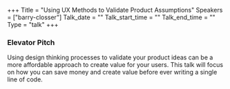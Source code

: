 +++
Title = "Using UX Methods to Validate Product Assumptions"
Speakers = ["barry-closser"]
Talk_date = ""
Talk_start_time = ""
Talk_end_time = ""
Type = "talk"
+++

### Elevator Pitch

Using design thinking processes to validate your product ideas can be a more affordable approach to create value for your users. This talk will focus on how you can save money and create value before ever writing a single line of code.